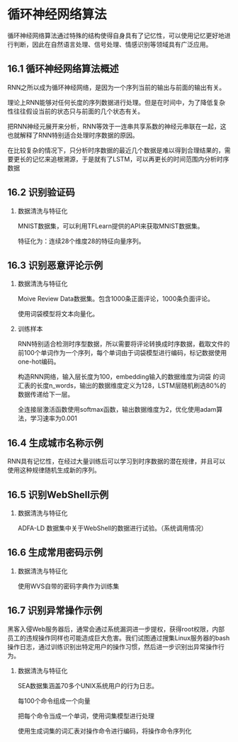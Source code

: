 # 循环神经网络算法

​	循环神经网络算法通过特殊的结构使得自身具有了记忆性，可以使用记忆更好地进行判断，因此在自然语言处理、信号处理、情感识别等领域具有广泛应用。

## 16.1 循环神经网络算法概述

​	RNN之所以成为循环神经网络，是因为一个序列当前的输出与前面的输出有关。

​	理论上RNN能够对任何长度的序列数据进行处理。但是在时间中，为了降低复杂性往往假设当前的状态只与前面的几个状态有关。

​	把RNN神经元展开来分析，RNN等效于一连串共享系数的神经元串联在一起，这也就解释了RNN特别适合处理时序数据的原因。

​	在比较复杂的情况下，只分析时序数据的最近几个数据是难以得到合理结果的，需要更长的记忆来追根溯源，于是就有了LSTM，可以再更长的时间范围内分析时序数据

## 16.2 识别验证码

1. 数据清洗与特征化

   MNIST数据集，可以利用TFLearn提供的API来获取MNIST数据集。

   特征化为：连续28个维度28的特征向量序列。

## 16.3 识别恶意评论示例

 1. 数据清洗与特征化

    Moive Review Data数据集。包含1000条正面评论，1000条负面评论。

    使用词袋模型将文本向量化。

 2. 训练样本

    RNN特别适合检测时序型数据，所以需要将评论转换成时序数据，截取文件的前100个单词作为一个序列，每个单词由于词袋模型进行编码，标记数据使用one-hot编码。

    构造RNN网络，输入层长度为100，embedding输入的数据维度为词袋 的词汇表的长度n_words，输出的数据维度定义为128，LSTM层随机刷选80%的数据传递给下一层。

    全连接层激活函数使用softmax函数，输出数据维度为2，优化使用adam算法，学习速率为0.001

## 16.4 生成城市名称示例

​	RNN具有记忆性，在经过大量训练后可以学习到时序数据的潜在规律，并且可以使用这种规律随机生成新的序列。

## 16.5 识别WebShell示例

1. 数据清洗与特征化

   ADFA-LD 数据集中关于WebShell的数据进行试验。（系统调用情况）

## 16.6 生成常用密码示例

1. 数据清洗与特征化

   使用WVS自带的密码字典作为训练集



## 16.7 识别异常操作示例

​	黑客入侵Web服务器后，通常会通过系统漏洞进一步提权，获得root权限，内部员工的违规操作同样也可能造成巨大危害。我们试图通过搜集Linux服务器的bash操作日志，通过训练识别出特定用户的操作习惯，然后进一步识别出异常操作行为。

1. 数据清洗与特征化

   SEA数据集涵盖70多个UNIX系统用户的行为日志。

   每100个命令组成一个向量

   把每个命令当成一个单词，使用词集模型进行处理

   使用生成词集的词汇表对操作命令进行编码，将操作命令序列化